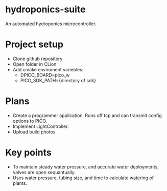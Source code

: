 # hydroponics-suite
An automated hydroponics microcontroller.
# Project setup
 - Clone github repository
 - Open folder in CLion
- Add cmake enviroment variebles:
   - DPICO_BOARD=pico_w
   - PICO_SDK_PATH={directory of sdk}
# Plans
 - Create a programmer application. Runs off tcp and can transmit config options to PICO.
 - Implement LightController.
 - Upload build photos
 # Key points
 - To maintain steady water pressure, and accurate water deployments, valves are open sequantually.
 - Uses water pressure, tubing size, and time to calculate watering of plants.
